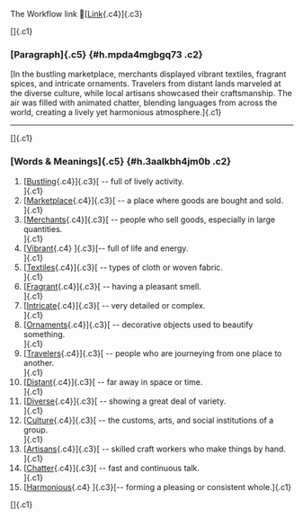 The Workflow link
👏[[Link](https://www.google.com/url?q=http://www.google.com&sa=D&source=editors&ust=1756196521675142&usg=AOvVaw0N1vTEU6QiCzru9gnPEaDR){.c4}]{.c3}

[]{.c1}

### [Paragraph]{.c5} {#h.mpda4mgbgq73 .c2}

[In the bustling marketplace, merchants displayed vibrant textiles,
fragrant spices, and intricate ornaments. Travelers from distant lands
marveled at the diverse culture, while local artisans showcased their
craftsmanship. The air was filled with animated chatter, blending
languages from across the world, creating a lively yet harmonious
atmosphere.]{.c1}

------------------------------------------------------------------------

[]{.c1}

### [Words & Meanings]{.c5} {#h.3aalkbh4jm0b .c2}

1.  [[Bustling](https://www.google.com/url?q=http://www.google.com&sa=D&source=editors&ust=1756196521675767&usg=AOvVaw3WANv8TtsM9ZSSShubGqga){.c4}]{.c3}[ --
    full of lively activity.\
    ]{.c1}
2.  [[Marketplace](https://www.google.com/url?q=http://www.google.com&sa=D&source=editors&ust=1756196521675960&usg=AOvVaw1z4ifnnl7IbtbjSVIyU-aQ){.c4}]{.c3}[ --
    a place where goods are bought and sold.\
    ]{.c1}
3.  [[Merchants](https://www.google.com/url?q=http://www.google.com&sa=D&source=editors&ust=1756196521676093&usg=AOvVaw3kBeW8zsOSUpHYmAzNmjtp){.c4}]{.c3}[ --
    people who sell goods, especially in large quantities.\
    ]{.c1}
4.  [[Vibrant](https://www.google.com/url?q=http://www.google.com&sa=D&source=editors&ust=1756196521676221&usg=AOvVaw1PGTTzkv9IZFBaI7aZ4RYN){.c4}
    ]{.c3}[-- full of life and energy.\
    ]{.c1}
5.  [[Textiles](https://www.google.com/url?q=http://www.google.com&sa=D&source=editors&ust=1756196521676317&usg=AOvVaw2N1cpNZbWQzWBFlthwTCeb){.c4}]{.c3}[ --
    types of cloth or woven fabric.\
    ]{.c1}
6.  [[Fragrant](https://www.google.com/url?q=http://www.google.com&sa=D&source=editors&ust=1756196521676418&usg=AOvVaw3cx_LFxW0kR8upbigfA4Ha){.c4}]{.c3}[ --
    having a pleasant smell.\
    ]{.c1}
7.  [[Intricate](https://www.google.com/url?q=http://www.google.com&sa=D&source=editors&ust=1756196521676511&usg=AOvVaw2bU4qzPNg6-MxH4fteH3vt){.c4}]{.c3}[ --
    very detailed or complex.\
    ]{.c1}
8.  [[Ornaments](https://www.google.com/url?q=http://www.google.com&sa=D&source=editors&ust=1756196521676615&usg=AOvVaw3K463bM78IihV7q7d8Odzr){.c4}]{.c3}[ --
    decorative objects used to beautify something.\
    ]{.c1}
9.  [[Travelers](https://www.google.com/url?q=http://www.google.com&sa=D&source=editors&ust=1756196521676728&usg=AOvVaw3s754R6m_jKEeSuH9TqaM_){.c4}]{.c3}[ --
    people who are journeying from one place to another.\
    ]{.c1}
10. [[Distant](https://www.google.com/url?q=http://www.google.com&sa=D&source=editors&ust=1756196521676845&usg=AOvVaw0PadXUTiJkLUMLhB7UR-DA){.c4}]{.c3}[ --
    far away in space or time.\
    ]{.c1}
11. [[Diverse](https://www.google.com/url?q=http://www.google.com&sa=D&source=editors&ust=1756196521676938&usg=AOvVaw2OkSLXB7pz4yCEoI-o0VBl){.c4}]{.c3}[ --
    showing a great deal of variety.\
    ]{.c1}
12. [[Culture](https://www.google.com/url?q=http://www.google.com&sa=D&source=editors&ust=1756196521677035&usg=AOvVaw2MSm49wWnfOlLsgEyiRQdG){.c4}]{.c3}[ --
    the customs, arts, and social institutions of a group.\
    ]{.c1}
13. [[Artisans](https://www.google.com/url?q=http://www.google.com&sa=D&source=editors&ust=1756196521677154&usg=AOvVaw1bd5X65-t749BS3bPHgjGa){.c4}]{.c3}[ --
    skilled craft workers who make things by hand.\
    ]{.c1}
14. [[Chatter](https://www.google.com/url?q=http://www.google.com&sa=D&source=editors&ust=1756196521677328&usg=AOvVaw0GXNwSrZz-4PrkobiL3e11){.c4}]{.c3}[ --
    fast and continuous talk.\
    ]{.c1}
15. [[Harmonious](https://www.google.com/url?q=http://www.google.com&sa=D&source=editors&ust=1756196521677428&usg=AOvVaw0y0yGee61KMJFa7kYYlJVN){.c4}
    ]{.c3}[-- forming a pleasing or consistent whole.]{.c1}

[]{.c1}
